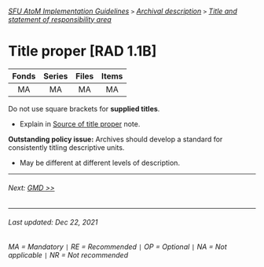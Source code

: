 ###### [SFU AtoM Implementation Guidelines](../README.md) `>` [Archival description](archival-description-overview.md) `>` [Title and statement of responsibility area](title-area.md)

# Title proper [RAD 1.1B]

| Fonds 	| Series 	| Files 	| Items 	|
|:-----:	|:------:	|:-----:	|:-----:	|
|   MA    |   MA    |   MA  	|   MA  	|

Do not use square brackets for **supplied titles**.
- Explain in [Source of title proper](source-of-title-proper.md) note.

**Outstanding policy issue:** Archives should develop a standard for consistently titling descriptive units.
- May be different at different levels of description.

---
###### Next: [GMD >>](gmd.md)
---
###### Last updated: Dec 22, 2021
###### MA = Mandatory `|` RE = Recommended `|` OP = Optional `|` NA = Not applicable `|` NR = Not recommended
